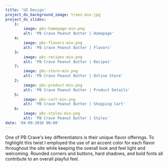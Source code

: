 ```yaml
---
title: 'UI Design'
project_ds_background_image: trees-min.jpg
project_ds_slides:
    1:
        image: pbc-homepage-min.png
        alt: 'PB Crave Peanut Butter | Homepage'
    4:
        image: pbc-flavors-min.png
        alt: 'PB Crave Peanut Butter | Flavors'
    3:
        image: pbc-recipes-min.png
        alt: 'PB Crave Peanut Butter | Recipes'
    7:
        image: pbc-store-min.png
        alt: 'PB Crave Peanut Butter | Online Store'
    2:
        image: pbc-product-min.png
        alt: 'PB Crave Peanut Butter | Product Details'
    5:
        image: pbc-cart-min.png
        alt: 'PB Crave Peanut Butter | Shopping Cart'
    6:
        image: pbc-styles-min.png
        alt: 'PB Crave Peanut Butter | Styles'
date: '04-09-2016 00:00'
---
```


One of PB Crave's key differentiators is their unique flavor offerings. To highlight this twist I employed the use of an accent color for each flavor throughout the site while keeping the overall look and feel light and welcoming. Rounded corners and buttons, hard shadows, and bold fonts all contribute to an overall playful feel.